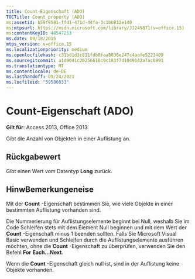 ```yaml
---
title: Count-Eigenschaft (ADO)
TOCTitle: Count property (ADO)
ms:assetid: b59f9581-ffd1-471d-44fa-3c1bb812e140
ms:mtpsurl: https://msdn.microsoft.com/library/JJ249871(v=office.15)
ms:contentKeyID: 48547253
ms.date: 09/18/2015
mtps_version: v=office.15
ms.localizationpriority: medium
ms.openlocfilehash: c31bd1d3c811fdb0faa8036e247c4aafe5223409
ms.sourcegitcommit: a1d9041c20256616c9c183f7d1049142a7ac6991
ms.translationtype: MT
ms.contentlocale: de-DE
ms.lasthandoff: 09/24/2021
ms.locfileid: "59586033"
---
```

# <a name="count-property-ado"></a>Count-Eigenschaft (ADO)


**Gilt für**: Access 2013, Office 2013

Gibt die Anzahl von Objekten in einer Auflistung an.

## <a name="return-value"></a>Rückgabewert

Gibt einen Wert vom Datentyp **Long** zurück.

## <a name="remarks"></a>HinwBemerkungeneise

Mit der **Count** -Eigenschaft bestimmen Sie, wie viele Objekte in einer bestimmten Auflistung vorhanden sind.

Die Nummerierung für Auflistungselemente beginnt bei Null, weshalb Sie im Code Schleifen stets mit dem Element Null beginnen und mit dem Wert der **Count** -Eigenschaft minus 1 beenden sollten. Falls Sie Microsoft Visual Basic verwenden und Schleifen durch die Auflistungselemente ausführen möchten, ohne die **Count** -Eigenschaft zu überprüfen, verwenden Sie den Befehl **For** **Each...Next**.

Wenn die **Count** -Eigenschaft gleich null ist, sind in der Auflistung keine Objekte vorhanden.

